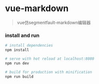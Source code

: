 # vue-markdown

> vue仿segmentfault-markdown编辑器

### install and run

``` bash
# install dependencies
npm install

# serve with hot reload at localhost:8080
npm run dev

# build for production with minification
npm run build
```
